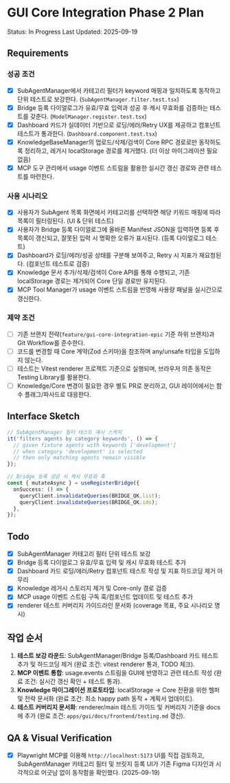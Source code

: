 # GUI Core Integration Phase 2 Plan

Status: In Progress
Last Updated: 2025-09-19

## Requirements

### 성공 조건

- [x] SubAgentManager에서 카테고리 필터가 keyword 매핑과 일치하도록 동작하고 단위 테스트로 보강한다. (`SubAgentManager.filter.test.tsx`)
- [x] Bridge 등록 다이얼로그가 유효/무효 입력과 성공 후 캐시 무효화를 검증하는 테스트를 갖춘다. (`ModelManager.register.test.tsx`)
- [x] Dashboard 카드가 실데이터 기반으로 로딩/에러/Retry UX를 제공하고 컴포넌트 테스트가 통과한다. (`Dashboard.component.test.tsx`)
- [x] KnowledgeBaseManager의 업로드/삭제/검색이 Core RPC 경로로만 동작하도록 정리하고, 레거시 localStorage 경로를 제거했다. (더 이상 마이그레이션 필요 없음)
- [x] MCP 도구 관리에서 usage 이벤트 스트림을 활용한 실시간 갱신 경로와 관련 테스트를 마련한다.

### 사용 시나리오

- [x] 사용자가 SubAgent 목록 화면에서 카테고리를 선택하면 해당 키워드 매핑에 따라 목록이 필터링된다. (UI & 단위 테스트)
- [x] 사용자가 Bridge 등록 다이얼로그에 올바른 Manifest JSON을 입력하면 등록 후 목록이 갱신되고, 잘못된 입력 시 명확한 오류가 표시된다. (등록 다이얼로그 테스트)
- [x] Dashboard가 로딩/에러/성공 상태를 구분해 보여주고, Retry 시 지표가 재요청된다. (컴포넌트 테스트로 검증)
- [x] Knowledge 문서 추가/삭제/검색이 Core API를 통해 수행되고, 기존 localStorage 경로는 제거되어 Core 단일 경로만 유지된다.
- [x] MCP Tool Manager가 usage 이벤트 스트림을 반영해 사용량 패널을 실시간으로 갱신한다.

### 제약 조건

- [ ] 기존 브랜치 전략(`feature/gui-core-integration-epic` 기준 하위 브랜치)과 Git Workflow를 준수한다.
- [ ] 코드를 변경할 때 Core 계약(Zod 스키마)을 참조하며 any/unsafe 타입을 도입하지 않는다.
- [ ] 테스트는 Vitest renderer 프로젝트 기준으로 실행되며, 브라우저 의존 동작은 Testing Library를 활용한다.
- [ ] Knowledge/Core 변경이 필요한 경우 별도 PR로 분리하고, GUI 레이어에서는 함수 플래그/파사드로 대응한다.

## Interface Sketch

```ts
// SubAgentManager 필터 테스트 예시 스케치
it('filters agents by category keywords', () => {
  // given fixture agents with keywords ['development']
  // when category 'development' is selected
  // then only matching agents remain visible
});

// Bridge 등록 성공 시 캐시 무효화 훅
const { mutateAsync } = useRegisterBridge({
  onSuccess: () => {
    queryClient.invalidateQueries(BRIDGE_QK.list);
    queryClient.invalidateQueries(BRIDGE_QK.ids);
  },
});
```

## Todo

- [x] SubAgentManager 카테고리 필터 단위 테스트 보강
- [x] Bridge 등록 다이얼로그 유효/무효 입력 및 캐시 무효화 테스트 추가
- [x] Dashboard 카드 로딩/에러/Retry 컴포넌트 테스트 작성 및 지표 하드코딩 제거 마무리
- [x] Knowledge 레거시 스토리지 제거 및 Core-only 경로 검증
- [x] MCP usage 이벤트 스트림 구독 훅/컴포넌트 업데이트 및 테스트 추가
- [x] renderer 테스트 커버리지 가이드라인 문서화 (coverage 목표, 주요 시나리오 명시)

## 작업 순서

1. **테스트 보강 라운드**: SubAgentManager/Bridge 등록/Dashboard 카드 테스트 추가 및 하드코딩 제거 (완료 조건: vitest renderer 통과, TODO 체크).
2. **MCP 이벤트 통합**: usage.events 스트림을 GUI에 반영하고 관련 테스트 작성 (완료 조건: 실시간 갱신 확인 + 테스트 통과).
3. **Knowledge 마이그레이션 프로토타입**: localStorage → Core 전환을 위한 헬퍼 및 전략 문서화 (완료 조건: 최소 happy path 동작 + 계획서 업데이트).
4. **테스트 커버리지 문서화**: renderer/main 테스트 가이드 및 커버리지 기준을 docs에 추가 (완료 조건: `apps/gui/docs/frontend/testing.md` 갱신).

## QA & Visual Verification

- [x] Playwright MCP를 이용해 `http://localhost:5173` UI를 직접 검토하고, SubAgentManager 카테고리 필터 및 브릿지 등록 UI가 기존 Figma 디자인과 시각적으로 어긋남 없이 동작함을 확인했다. (2025-09-19)
